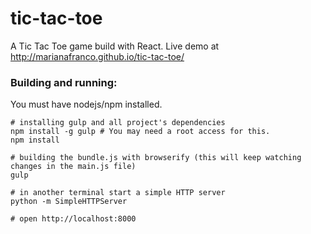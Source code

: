 # tic-tac-toe
A Tic Tac Toe game build with React.
Live demo at http://marianafranco.github.io/tic-tac-toe/

### Building and running:
You must have nodejs/npm installed.

```
# installing gulp and all project's dependencies
npm install -g gulp # You may need a root access for this.
npm install

# building the bundle.js with browserify (this will keep watching changes in the main.js file)
gulp

# in another terminal start a simple HTTP server
python -m SimpleHTTPServer

# open http://localhost:8000
```








